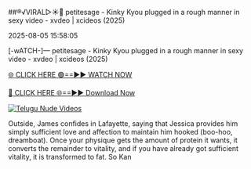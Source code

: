 ##®️√VIRAL▷☀️👄    petitesage - Kinky Kyou plugged in a rough manner in sexy video - xvdeo &#124; xcideos (2025)

2025-08-05 15:58:05



[-wATCH-]—    petitesage - Kinky Kyou plugged in a rough manner in sexy video - xvdeo &#124; xcideos (2025)

[🌐 CLICK HERE 🟢==►► WATCH NOW](https://www.youtucams.com/tracking/githubcom)

[🔴 CLICK HERE 🌐==►► Download Now](https://www.youtucams.com/tracking/githubcom)

[![Telugu Nude Videos](https://i.imgur.com/dJHk4Zq.gif)](https://www.youtucams.com/tracking/githubcom)



Outside, James confides in Lafayette, saying that Jessica provides him simply sufficient love and affection to maintain him hooked (boo-hoo, dreamboat). Once your physique gets the amount of protein it wants, it converts the remainder to vitality, and if you have already got sufficient vitality, it is transformed to fat. So Kan
